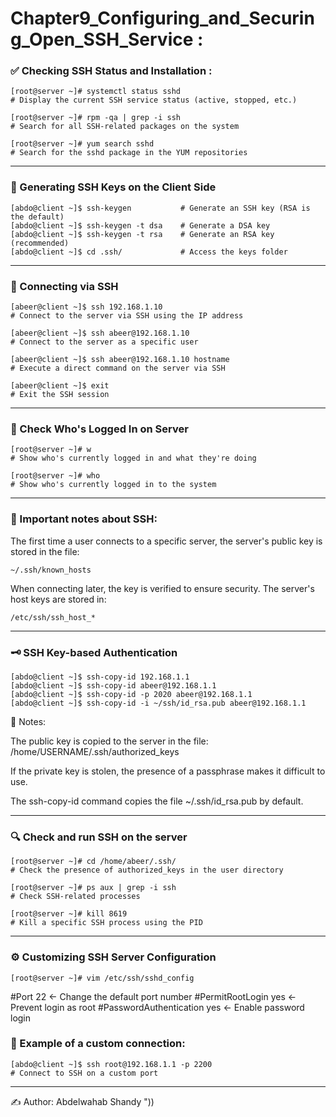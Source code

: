 # Chapter9_Configuring_and_Securing_Open_SSH_Service :

### ✅ Checking SSH Status and Installation :
```
[root@server ~]# systemctl status sshd
# Display the current SSH service status (active, stopped, etc.)

[root@server ~]# rpm -qa | grep -i ssh
# Search for all SSH-related packages on the system

[root@server ~]# yum search sshd
# Search for the sshd package in the YUM repositories
```
---
### 🔑 Generating SSH Keys on the Client Side
```
[abdo@client ~]$ ssh-keygen           # Generate an SSH key (RSA is the default)
[abdo@client ~]$ ssh-keygen -t dsa    # Generate a DSA key
[abdo@client ~]$ ssh-keygen -t rsa    # Generate an RSA key (recommended)
[abdo@client ~]$ cd .ssh/             # Access the keys folder
```
---
### 🔗 Connecting via SSH
```
[abeer@client ~]$ ssh 192.168.1.10
# Connect to the server via SSH using the IP address

[abeer@client ~]$ ssh abeer@192.168.1.10
# Connect to the server as a specific user

[abeer@client ~]$ ssh abeer@192.168.1.10 hostname
# Execute a direct command on the server via SSH

[abeer@client ~]$ exit
# Exit the SSH session
```
---
### 👤 Check Who's Logged In on Server
```
[root@server ~]# w
# Show who's currently logged in and what they're doing

[root@server ~]# who
# Show who's currently logged in to the system
```
---
### 📌 Important notes about SSH:
The first time a user connects to a specific server, the server's public key is stored in the file:
```
~/.ssh/known_hosts
```
When connecting later, the key is verified to ensure security.
The server's host keys are stored in:
```
/etc/ssh/ssh_host_*
```
---
### 🗝️ SSH Key-based Authentication
```
[abdo@client ~]$ ssh-copy-id 192.168.1.1
[abdo@client ~]$ ssh-copy-id abeer@192.168.1.1
[abdo@client ~]$ ssh-copy-id -p 2020 abeer@192.168.1.1
[abdo@client ~]$ ssh-copy-id -i ~/ssh/id_rsa.pub abeer@192.168.1.1
```
📌 Notes:

The public key is copied to the server in the file:
/home/USERNAME/.ssh/authorized_keys

If the private key is stolen, the presence of a passphrase makes it difficult to use.

The ssh-copy-id command copies the file ~/.ssh/id_rsa.pub by default.

---

### 🔍 Check and run SSH on the server
```
[root@server ~]# cd /home/abeer/.ssh/
# Check the presence of authorized_keys in the user directory

[root@server ~]# ps aux | grep -i ssh
# Check SSH-related processes

[root@server ~]# kill 8619
# Kill a specific SSH process using the PID
```
--- 

### ⚙️ Customizing SSH Server Configuration
```
[root@server ~]# vim /etc/ssh/sshd_config
```
#Port 22 ← Change the default port number
#PermitRootLogin yes ← Prevent login as root
#PasswordAuthentication yes ← Enable password login

### 🔐 Example of a custom connection:
```
[abdo@client ~]$ ssh root@192.168.1.1 -p 2200
# Connect to SSH on a custom port
```
---

✍️ Author: Abdelwahab Shandy "))

